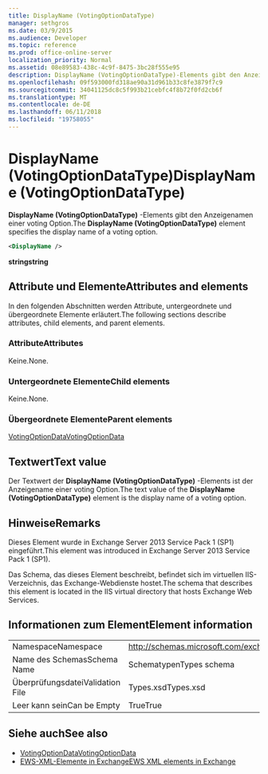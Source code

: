 ```yaml
---
title: DisplayName (VotingOptionDataType)
manager: sethgros
ms.date: 03/9/2015
ms.audience: Developer
ms.topic: reference
ms.prod: office-online-server
localization_priority: Normal
ms.assetid: 08e89583-438c-4c9f-8475-3bc28f555e95
description: DisplayName (VotingOptionDataType)-Elements gibt den Anzeigenamen einer voting Option.
ms.openlocfilehash: 09f593000fd318ae90a31d961b33c8fe3879f7c9
ms.sourcegitcommit: 34041125dc8c5f993b21cebfc4f8b72f0fd2cb6f
ms.translationtype: MT
ms.contentlocale: de-DE
ms.lasthandoff: 06/11/2018
ms.locfileid: "19758055"
---
```

# <a name="displayname-votingoptiondatatype"></a><span data-ttu-id="02fba-103">DisplayName (VotingOptionDataType)</span><span class="sxs-lookup"><span data-stu-id="02fba-103">DisplayName (VotingOptionDataType)</span></span>

<span data-ttu-id="02fba-104">**DisplayName (VotingOptionDataType)** -Elements gibt den Anzeigenamen einer voting Option.</span><span class="sxs-lookup"><span data-stu-id="02fba-104">The **DisplayName (VotingOptionDataType)** element specifies the display name of a voting option.</span></span> 
  
```XML
<DisplayName />
```

 <span data-ttu-id="02fba-105">**string**</span><span class="sxs-lookup"><span data-stu-id="02fba-105">**string**</span></span>
## <a name="attributes-and-elements"></a><span data-ttu-id="02fba-106">Attribute und Elemente</span><span class="sxs-lookup"><span data-stu-id="02fba-106">Attributes and elements</span></span>

<span data-ttu-id="02fba-107">In den folgenden Abschnitten werden Attribute, untergeordnete und übergeordnete Elemente erläutert.</span><span class="sxs-lookup"><span data-stu-id="02fba-107">The following sections describe attributes, child elements, and parent elements.</span></span>
  
### <a name="attributes"></a><span data-ttu-id="02fba-108">Attribute</span><span class="sxs-lookup"><span data-stu-id="02fba-108">Attributes</span></span>

<span data-ttu-id="02fba-109">Keine.</span><span class="sxs-lookup"><span data-stu-id="02fba-109">None.</span></span>
  
### <a name="child-elements"></a><span data-ttu-id="02fba-110">Untergeordnete Elemente</span><span class="sxs-lookup"><span data-stu-id="02fba-110">Child elements</span></span>

<span data-ttu-id="02fba-111">Keine.</span><span class="sxs-lookup"><span data-stu-id="02fba-111">None.</span></span>
  
### <a name="parent-elements"></a><span data-ttu-id="02fba-112">Übergeordnete Elemente</span><span class="sxs-lookup"><span data-stu-id="02fba-112">Parent elements</span></span>

[<span data-ttu-id="02fba-113">VotingOptionData</span><span class="sxs-lookup"><span data-stu-id="02fba-113">VotingOptionData</span></span>](votingoptiondata.md)
  
## <a name="text-value"></a><span data-ttu-id="02fba-114">Textwert</span><span class="sxs-lookup"><span data-stu-id="02fba-114">Text value</span></span>

<span data-ttu-id="02fba-115">Der Textwert der **DisplayName (VotingOptionDataType)** -Elements ist der Anzeigename einer voting Option.</span><span class="sxs-lookup"><span data-stu-id="02fba-115">The text value of the **DisplayName (VotingOptionDataType)** element is the display name of a voting option.</span></span> 
  
## <a name="remarks"></a><span data-ttu-id="02fba-116">Hinweise</span><span class="sxs-lookup"><span data-stu-id="02fba-116">Remarks</span></span>

<span data-ttu-id="02fba-117">Dieses Element wurde in Exchange Server 2013 Service Pack 1 (SP1) eingeführt.</span><span class="sxs-lookup"><span data-stu-id="02fba-117">This element was introduced in Exchange Server 2013 Service Pack 1 (SP1).</span></span>
  
<span data-ttu-id="02fba-118">Das Schema, das dieses Element beschreibt, befindet sich im virtuellen IIS-Verzeichnis, das Exchange-Webdienste hostet.</span><span class="sxs-lookup"><span data-stu-id="02fba-118">The schema that describes this element is located in the IIS virtual directory that hosts Exchange Web Services.</span></span>
  
## <a name="element-information"></a><span data-ttu-id="02fba-119">Informationen zum Element</span><span class="sxs-lookup"><span data-stu-id="02fba-119">Element information</span></span>

|||
|:-----|:-----|
|<span data-ttu-id="02fba-120">Namespace</span><span class="sxs-lookup"><span data-stu-id="02fba-120">Namespace</span></span>  <br/> |http://schemas.microsoft.com/exchange/services/2006/types  <br/> |
|<span data-ttu-id="02fba-121">Name des Schemas</span><span class="sxs-lookup"><span data-stu-id="02fba-121">Schema Name</span></span>  <br/> |<span data-ttu-id="02fba-122">Schematypen</span><span class="sxs-lookup"><span data-stu-id="02fba-122">Types schema</span></span>  <br/> |
|<span data-ttu-id="02fba-123">Überprüfungsdatei</span><span class="sxs-lookup"><span data-stu-id="02fba-123">Validation File</span></span>  <br/> |<span data-ttu-id="02fba-124">Types.xsd</span><span class="sxs-lookup"><span data-stu-id="02fba-124">Types.xsd</span></span>  <br/> |
|<span data-ttu-id="02fba-125">Leer kann sein</span><span class="sxs-lookup"><span data-stu-id="02fba-125">Can be Empty</span></span>  <br/> |<span data-ttu-id="02fba-126">True</span><span class="sxs-lookup"><span data-stu-id="02fba-126">True</span></span>  <br/> |
   
## <a name="see-also"></a><span data-ttu-id="02fba-127">Siehe auch</span><span class="sxs-lookup"><span data-stu-id="02fba-127">See also</span></span>

- [<span data-ttu-id="02fba-128">VotingOptionData</span><span class="sxs-lookup"><span data-stu-id="02fba-128">VotingOptionData</span></span>](votingoptiondata.md)
- [<span data-ttu-id="02fba-129">EWS-XML-Elemente in Exchange</span><span class="sxs-lookup"><span data-stu-id="02fba-129">EWS XML elements in Exchange</span></span>](ews-xml-elements-in-exchange.md)

